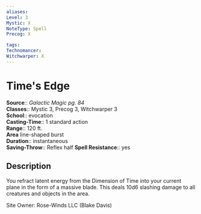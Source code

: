 ```yaml
---
aliases: 
Level: 3
Mystic: X
NoteType: Spell
Precog: X

tags: 
Technomancer: 
Witchwarper: X
---
```


# Time's Edge

**Source**:: _Galactic Magic pg. 84_  
**Classes**:: Mystic 3, Precog 3, Witchwarper 3  
**School**:: evocation  
**Casting-Time**:: 1 standard action  
**Range**:: 120 ft.  
**Area** line-shaped burst  
**Duration**:: instantaneous  
**Saving-Throw**:: Reflex half
**Spell Resistance**:: yes

## Description

You refract latent energy from the Dimension of Time into your current plane in the form of a massive blade. This deals 10d6 slashing damage to all creatures and objects in the area.

Site Owner: Rose-Winds LLC (Blake Davis)
